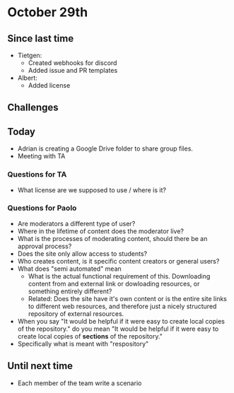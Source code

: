 # October 29th
## Since last time
- Tietgen:
	- Created webhooks for discord
	- Added issue and PR templates
- Albert:
	- Added license

## Challenges


## Today
- Adrian is creating a Google Drive folder to share group files.
- Meeting with TA

### Questions for TA
- What license are we supposed to use / where is it?

### Questions for Paolo
- Are moderators a different type of user?
- Where in the lifetime of content does the moderator live?
- What is the processes of moderating content, should there be an approval process?
- Does the site only allow access to students?
- Who creates content, is it specific content creators or general users?
- What does "semi automated" mean
	- What is the actual functional requirement of this. Downloading content from and external link or dowloading resources, or something entirely different?
	- Related: Does the site have it's own content or is the entire site links to different web resources, and therefore just a nicely structured repository of external resources.
- When you say "It would be helpful if it were easy to create local copies of the repository." do you mean "It would be helpful if it were easy to create local copies of **sections** of the repository."
- Specifically what is meant with "respository"

## Until next time
- Each member of the team write a scenario
